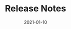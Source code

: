 ---
title: "Release Notes"
linkTitle: "Release Notes"
date: 2021-01-10
draft: false
weight: 50
description: >
 Update/Deprecation infos on each update

---